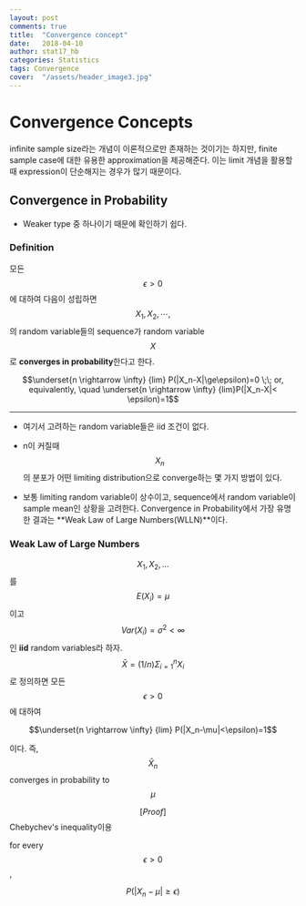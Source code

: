 ```yaml
---
layout: post
comments: true
title:  "Convergence concept"
date:   2018-04-10
author: stat17_hb
categories: Statistics
tags: Convergence
cover:  "/assets/header_image3.jpg"
---
```


# Convergence Concepts

infinite sample size라는 개념이 이론적으로만 존재하는 것이기는 하지만, finite sample case에 대한 유용한 approximation을 제공해준다. 이는 limit 개념을 활용할 때 expression이 단순해지는 경우가 많기 때문이다.

## Convergence in Probability

+ Weaker type 중 하나이기 때문에 확인하기 쉽다.

### Definition

모든 $$\epsilon > 0$$에 대하여 다음이 성립하면 $$X_1, X_2, \cdots,$$의 random variable들의 sequence가 random variable $$X$$로 **converges in probability**한다고 한다.

$$\underset{n \rightarrow \infty} {lim} P(|X_n-X|\ge\epsilon)=0 \;\; or, equivalently, \quad \underset{n \rightarrow \infty} {lim}P(|X_n-X|< \epsilon)=1$$

---

+ 여기서 고려하는 random variable들은 iid 조건이 없다.

+ n이 커질때 $$X_n$$의 분포가 어떤 limiting distribution으로 converge하는 몇 가지 방법이 있다.

+ 보통 limiting random variable이 상수이고, sequence에서 random variable이 sample mean인 상황을 고려한다. Convergence in Probability에서 가장 유명한 결과는 **Weak Law of Large Numbers(WLLN)**이다.

### Weak Law of Large Numbers

$$X_1, X_2, ...$$를 $$E(X_i)=\mu$$이고 $$Var(X_i)=\sigma^2<\infty$$인 **iid** random variables라 하자. $$\bar{X}=(1/n)\Sigma_{i=1}^n X_i$$로 정의하면 모든 $$\epsilon >0$$에 대하여

$$\underset{n \rightarrow \infty} {lim} P(|X_n-\mu|<\epsilon)=1$$

이다. 즉, $$\bar{X}_n$$ converges in probability to $$\mu$$

$$[Proof]$$ Chebychev's inequality이용

for every $$\epsilon > 0$$,

$$P(|X_n-\mu|\ge\epsilon)$$


